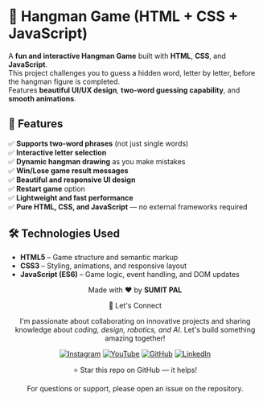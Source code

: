 # 🎯 Hangman Game (HTML + CSS + JavaScript)

A **fun and interactive Hangman Game** built with **HTML**, **CSS**, and **JavaScript**.  
This project challenges you to guess a hidden word, letter by letter, before the hangman figure is completed.  
Features **beautiful UI/UX design**, **two-word guessing capability**, and **smooth animations**.



## 🧩 Features

✅ **Supports two-word phrases** (not just single words)  
✅ **Interactive letter selection**  
✅ **Dynamic hangman drawing** as you make mistakes  
✅ **Win/Lose game result messages**  
✅ **Beautiful and responsive UI design**  
✅ **Restart game** option  
✅ **Lightweight and fast performance**  
✅ **Pure HTML, CSS, and JavaScript** — no external frameworks required  



## 🛠️ Technologies Used

- **HTML5** – Game structure and semantic markup  
- **CSS3** – Styling, animations, and responsive layout  
- **JavaScript (ES6)** – Game logic, event handling, and DOM updates  

<div align="center">
<p>Made with ❤️ by <strong>SUMIT PAL</strong></p>

🌟 Let's Connect

I'm passionate about collaborating on innovative projects and sharing knowledge about *coding, design, robotics, and AI*. Let's build something amazing together!  

[![Instagram](https://img.icons8.com/fluency/48/instagram-new.png)](https://www.instagram.com/sumittech_360)  [![YouTube](https://img.icons8.com/fluency/48/youtube-play.png)](https://youtube.com/channel/UCiPxbNaC7dloVut6Jc5xHIQ)  [![GitHub](https://img.icons8.com/fluency/48/github.png)](https://github.com/InnovativeSumit)  [![LinkedIn](https://img.icons8.com/fluency/48/linkedin.png)](https://www.linkedin.com/in/sumit-pal-40511a339) 

⭐ Star this repo on GitHub — it helps!

<p>For questions or support, please open an issue on the repository.</p>
</div>



